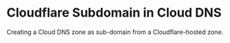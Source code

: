 # Cloudflare Subdomain in Cloud DNS

Creating a Cloud DNS zone as sub-domain from a Cloudflare-hosted zone.
